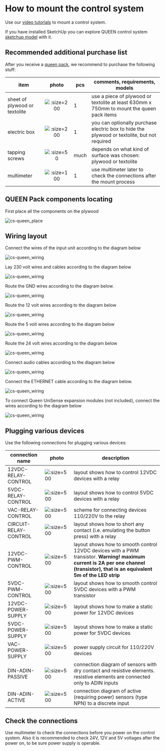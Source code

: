 # How to mount the control system

Use our [video tutorials](video_tutorials) to mount a control system.

If you have installed SketchUp you can explore QUEEN control system [sketchup model](https://1drv.ms/u/s!Am_hkdn5bouS1G9334yBP5ogC4-f) with it.  

## Recommended additional purchase list

After you receive a [queen pack](queen_pack), we recommend to purchase the following stuff:

| item                          |                      photo                      | pcs  | comments, requirements, models                                                              |
|-------------------------------|:-----------------------------------------------:|------|---------------------------------------------------------------------------------------------|
| sheet of plywood or textolite |   ![](assets/photo/plywood-1.jpg ':size=200')   | 1    | use a piece of plywood or textolite at least 630mm x 750mm to mount the queen pack items    |
| electric box                  | ![](assets/photo/electrobox-1.jpg ':size=200')  | 1    | you can optionally purchase electric box to hide the plywood or textolite, but not required |
| tapping screws                |    ![](assets/photo/screw_1.jpg ':size=50')     | much | depends on what kind of surface was chosen: plywood or textolite                            |
| multimeter                    | ![](assets/photo/multimeter_1.jpg ':size=100')  | 1    | use multimeter later to check the connections after the mount process                       |

## QUEEN Pack components locating

First place all the components on the plywood

![cs-queen_place](assets/layout/cs-queen_place2.png ':size=600')

## Wiring layout

Connect the wires of the input unit according to the diagram below  

![cs-queen_wiring](assets/layout/wireMain230v.png ':size=600')

Lay 230 volt wires and cables according to the diagram below

![cs-queen_wiring](assets/layout/wire230v.png ':size=600')

Route the GND wires according to the diagram below.

![cs-queen_wiring](assets/layout/wireGND.png ':size=600')

Route the 12 volt wires according to the diagram below

![cs-queen_wiring](assets/layout/wire12v.png ':size=600')

Route the 5 volt wires according to the diagram below

![cs-queen_wiring](assets/layout/wire5v.png ':size=600')

Route the 24 volt wires according to the diagram below

![cs-queen_wiring](assets/layout/wire24v.png ':size=600')

Connect audio cables according to the diagram below

![cs-queen_wiring](assets/layout/wiresAUDIO2.png ':size=600')

Connect the ETHERNET cable according to the diagram below.

![cs-queen_wiring](assets/layout/wireETHERNET2.png ':size=600')

To connect Queen UniSense expansion modules (not included), connect the wires according to the diagram below

![cs-queen_wiring](assets/layout/wiresRS485.png ':size=600')

## Plugging various devices

Use the following connections for plugging various devices:

| connection name       | photo                                                    | description                                                                                                                                                                        |
|-----------------------|----------------------------------------------------------|------------------------------------------------------------------------------------------------------------------------------------------------------------------------------------|
| 12VDC-RELAY-CONTROL   | ![](assets/layout/12VDC-RELAY-CONTROL2.png ':size=500')   | layout shows how to control 12VDC devices with a relay                                                                                                                             |
| 5VDC-RELAY-CONTROL    | ![](assets/layout/5VDC-RELAY-CONTROL2.png ':size=500')    | layout shows how to control 5VDC devices with a relay                                                                                                                              |
| VAC-RELAY-CONTROL     | ![](assets/layout/VAC-RELAY-CONTROL2.png ':size=500')     | scheme for connecting devices 110/220V to the relay                                                                                                                        |
| CIRCUIT-RELAY-CONTROL | ![](assets/layout/CIRCUIT-RELAY-CONTROL2.png ':size=500') | layout shows how to short any contact (i.e. emulating the button press) with a relay                                                                                               |
| 12VDC-PWM-CONTROL     | ![](assets/layout/12VDC-PWM-CONTROL2.png ':size=500')    | layout shows how to smooth control 12VDC devices with a PWM transistor. **Warning! maximum current is 2A per one channel (transistor), that is an equivalent 5m of the LED strip** |
| 5VDC-PWM-CONTROL      | ![](assets/layout/5VDC-PWM-CONTROL2.png ':size=500')       | layout shows how to smooth control 5VDC devices with a PWM transistor                                                                                                              |
| 12VDC-POWER-SUPPLY    | ![](assets/layout/12VDC-POWER-SUPPLY2.png ':size=500')    | layout shows how to make a static power for 12VDC devices                                                                                                                          |
| 5VDC-POWER-SUPPLY     | ![](assets/layout/5VDC-POWER-SUPPLY2.png ':size=500')     | layout shows how to make a static power for 5VDC devices                                                                                                                           |
| VAC-POWER-SUPPLY      | ![](assets/layout/VAC-POWER-SUPPLY2.png ':size=500')     | power supply circuit for 110/220V devices                                                                                                                     |
| DIN-ADIN-PASSIVE      | ![](assets/layout/DIN-ADIN-PASSIVE2.png ':size=500')           | connection diagram of sensors with dry contact and resistive elements. resistive elements are connected only to ADIN inputs                                                                                                                 |
| DIN-ADIN-ACTIVE       | ![](assets/layout/DIN-ADIN-ACTIVE2.png ':size=500')      | connection diagram of active (requiring power) sensors (type NPN) to a discrete input    |                                                                                          |                                          |

## Check the connections

Use multimeter to check the connections before you power on the control system. Also it is recommended to check 24V, 12V and 5V voltages after the power on, to be sure power supply is operable.

